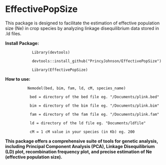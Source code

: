 # EffectivePopSize
This package is designed to facilitate the estimation of effective population size (Ne) in crop species by analyzing linkage disequilibrium data stored in .ld files.


**Install Package:**

                Library(devtools)
                              
                devtools::install_github("PrincyJohnson/EffectivePopSize")
                              
                Library(EffectivePopSize)



**How to use:**

              Nemodel(bed, bim, fam, ld, cM, species_name)

               bed = directory of the bed file eg. "/Documents/plink.bed"
                              
               bim = directory of the bim file eg. "/Documents/plink.bim"
                              
               fam = directory of the fam file eg. "/Documents/plink.fam"
                                
               ld = directory of the ld file eg. "Documents/ldfile"
                              
               cM = 1 cM value in your species (in Kb) eg. 200


**This package offers a comprehensive suite of tools for genetic analysis, including Principal Component Analysis (PCA), Linkage Disequilibrium (LD) plot, recombination frequency plot, and precise estimation of Ne (effective population size).**
